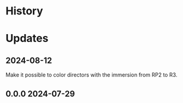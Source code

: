 # History

# Updates
## 2024-08-12
Make it possible to color directors with the immersion from RP2 to R3.  

## 0.0.0        2024-07-29
